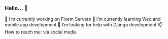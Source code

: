 ### Hello... 👋
🔭 I’m currently working on Fivem Servers
 🌱 I’m currently learning Wed and mobile app development
 🤔 I’m looking for help with Django development
 📫 How to reach me: via social media

<!--
**Areasus/Areasus** is a ✨ _special_ ✨ repository because its `README.md` (this file) appears on your GitHub profile.

Here are some ideas to get you started:

- 🔭 I’m currently working on ...
- 🌱 I’m currently learning ...
- 👯 I’m looking to collaborate on ...
- 🤔 I’m looking for help with ...
- 💬 Ask me about ...
- 📫 How to reach me: ...
- 😄 Pronouns: ...
- ⚡ Fun fact: ...
-->
